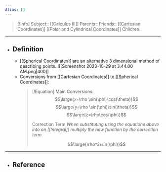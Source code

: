 ```yaml
---
Alias: []
---
```

> [!Info]
> Subject:: [[Calculus III]]
> Parents:: 
> Friends:: [[Cartesian Coordinates]] [[Polar and Cylindrical Coordinates]]
> Children:: 
---
- ## Definition
	- [[Spherical Coordinates]] are an alternative 3 dimensional method of describing points.
	  ![[Screenshot 2023-10-29 at 3.44.00 AM.png|400]]
	- Conversions from [[Cartesian Coordinates]] to [[Spherical Coordinates]]:
	  > [!Equation]
	  > Main Conversions:
	  > $$\large{x=\rho \sin(\phi)\cos(\theta)}$$
	  > $$\large{y=\rho \sin(\phi)\sin(\theta)}$$
	  > $$\large{z=\rho\cos(\phi)}$$
	  > 
	  > Correction Term
	  > *When substituting using the equations above into an [[Integral]] multiply the new function by the correction term*
	  > 
	  > $$\large{\rho^2\sin(\phi)}$$
---
- ## Reference